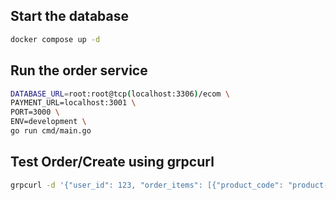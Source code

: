 ## Start the database
```bash
docker compose up -d
```

## Run the order service
```bash
DATABASE_URL=root:root@tcp(localhost:3306)/ecom \
PAYMENT_URL=localhost:3001 \
PORT=3000 \
ENV=development \
go run cmd/main.go
```

## Test Order/Create using grpcurl
```bash
grpcurl -d '{"user_id": 123, "order_items": [{"product_code": "product-123", "quantity": 2, "unit_price": 4}]}' -plaintext localhost:3000  Order/Create
```